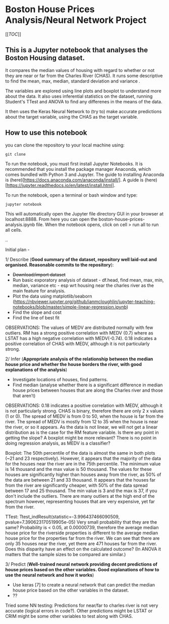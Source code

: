 # Boston House Prices Analysis/Neural Network Project

[[_TOC_]]

## This is a Jupyter notebook that analyses the Boston Housing dataset.

It compares the median values of housing with regard to whether or not they are near or far from the Charles River (CHAS). It runs some descriptive to find the mean, max, median, standard deviation and variance . 

The variables are explored using line plots and boxplot to understand more about the data. It also uses inferential statistics on the dataset, running Student's TTest and ANOVA to find any differenes in the means of the data. 

It then uses the Keras Neural Network to (try to) make accurate predictions about the target variable, using the CHAS as the target variable.



## How to use this notebook

you can clone the repository to your local machine using:

```shell
git clone 
```

To run the notebook, you must first install Jupyter Notebooks. It is recommended that you install the package manager Anaconda, which comes bundled with Python 3 and Jupyter.
The guide to installing Anaconda is (here)[https://docs.anaconda.com/anaconda/install/].
A guide is (here)[https://jupyter.readthedocs.io/en/latest/install.html].

To run the notebook, open a terminal or bash window and type:
```bash
jupyter notebook
```
This will automatically open the Jupyter file directory GUI in your browser at localhost:8888. From here you can open the boston-house-prices-analysis.ipynb file.
When the notebook opens, click on cell > run all to run all cells.

..

Initial plan - 

1/ Describe (**Good summary of the dataset, repository well laid-out and organised. Reasonable commits to the repository**):
- <s>Download/import dataset</s>
- Run basic exporatory analysis of dataset - df.head, find mean, max, min, median, variance etc - esp wrt housing near the charles river as the main feature for analysis.
- Plot the data using matplotlib/seaborn (https://nbviewer.jupyter.org/github/ianmcloughlin/jupyter-teaching-notebooks/blob/master/simple-linear-regression.ipynb)
- Find the slope and cost
- Find the line of best fit

OBSERVATIONS:
The values of MEDV are distributed normally with few outliers.
RM has a strong positive correlation with MEDV (0.7) where as LSTAT has a high negative correlation with MEDV(-0.74).
0.18 indicates a positive correlation of CHAS with MEDV, although it is not particularly strong.



2/ Infer (**Appropriate analysis of the relationship between the median house price and whether the house borders the river, with good explanations of the analysis**)
- Investigate locations of houses, find patterns.
- Find median (analyse whether there is a significant difference in median house prices between houses that are along the Charles river and those that aren’t)

OBSERVATIONS:
0.18 indicates a positive correlation with MEDV, although it is not particularly strong.
CHAS is binary, therefore there are only 2 x values (1 or 0). The spread of MEDV is from 0 to 50, when the house is far from the river. The spread of MEDV is mostly from 12 to 35 when the house is near the river, or so it appears.
As the data is not linear, we will not get a linear distribution as is the case for the RM feature variable. Is there any point in getting the slope?
A boxplot might be more relevant? There is no point in doing regression analysis, as MEDV is a classifier?

Boxplot:
The 50th percentile of the data is almost the same in both plots (~21 and 23 respectively). However, it appears that the majority of the data for the houses near the river are in the 75th percentile. The minimum value is 14 thousand and the max value is 50 thousand. The values for these houses are significantly higher than houses away from the river, as 50% of the data are between 21 and 33 thousand. It appears that the houses far from the river are significantly cheaper, with 50% of the data spread between 17 and 25 thousand. The min value is 3 and the max is 37, if you don't include the outliers. There are many outliers at the high end of the spectrum however, representing houses that are very expensive, yet far from the river.

TTest:
Ttest_indResult(statistic=-3.996437466090509, pvalue=7.390623170519905e-05)
Very small probability that they are the same? Probability is < 0.05, at 0.00000739, therefore the average median house price for the riverside properties is different to the average median house price for the properties far from the river.
We can see that there are only 35 houses near the river, yet there are 471 houses far from the river. Does this disparity have an effect on the calculated outcome? (In ANOVA it matters that the sample sizes to be compared are similar.)




3/ Predict (**Well-trained neural network providing decent predictions of house prices based on the other variables. Good explanations of how to use the neural network and how it works**)
- Use keras [7] to create a neural network that can predict the median house price based on the other variables in the dataset.
- ??

Tried some NN testing:
Predictions for near/far to charles river is not very accurate (logical errors in code?).
Other predictions might be LSTAT or CRIM might be some other variables to test along with CHAS.


